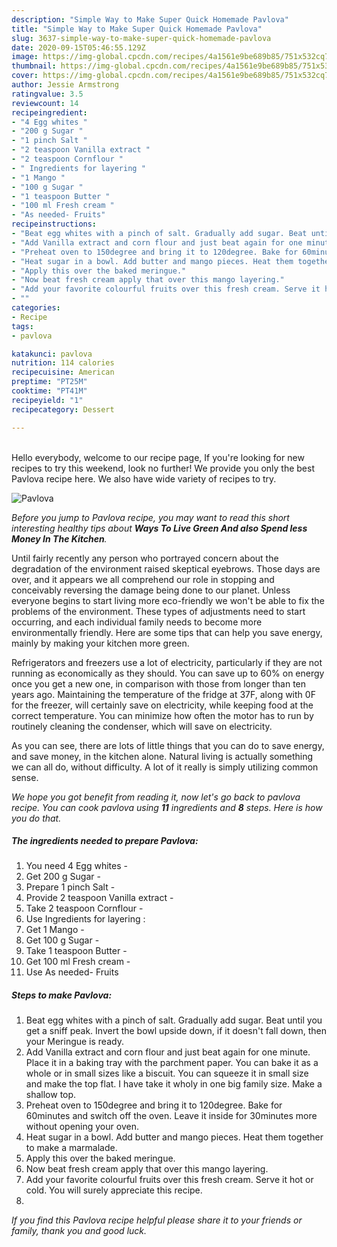 ```yaml
---
description: "Simple Way to Make Super Quick Homemade Pavlova"
title: "Simple Way to Make Super Quick Homemade Pavlova"
slug: 3637-simple-way-to-make-super-quick-homemade-pavlova
date: 2020-09-15T05:46:55.129Z
image: https://img-global.cpcdn.com/recipes/4a1561e9be689b85/751x532cq70/pavlova-recipe-main-photo.jpg
thumbnail: https://img-global.cpcdn.com/recipes/4a1561e9be689b85/751x532cq70/pavlova-recipe-main-photo.jpg
cover: https://img-global.cpcdn.com/recipes/4a1561e9be689b85/751x532cq70/pavlova-recipe-main-photo.jpg
author: Jessie Armstrong
ratingvalue: 3.5
reviewcount: 14
recipeingredient:
- "4 Egg whites "
- "200 g Sugar "
- "1 pinch Salt "
- "2 teaspoon Vanilla extract "
- "2 teaspoon Cornflour "
- " Ingredients for layering "
- "1 Mango "
- "100 g Sugar "
- "1 teaspoon Butter "
- "100 ml Fresh cream "
- "As needed- Fruits"
recipeinstructions:
- "Beat egg whites with a pinch of salt. Gradually add sugar. Beat until you get a sniff peak. Invert the bowl upside down, if it doesn&#39;t fall down, then your Meringue is ready."
- "Add Vanilla extract and corn flour and just beat again for one minute. Place it in a baking tray with the parchment paper. You can bake it as a whole or in small sizes like a biscuit. You can squeeze it in small size and make the top flat. I have take it wholy in one big family size. Make a shallow top."
- "Preheat oven to 150degree and bring it to 120degree. Bake for 60minutes and switch off the oven. Leave it inside for 30minutes more without opening your oven."
- "Heat sugar in a bowl. Add butter and mango pieces. Heat them together to make a marmalade."
- "Apply this over the baked meringue."
- "Now beat fresh cream apply that over this mango layering."
- "Add your favorite colourful fruits over this fresh cream. Serve it hot or cold. You will surely appreciate this recipe."
- ""
categories:
- Recipe
tags:
- pavlova

katakunci: pavlova 
nutrition: 114 calories
recipecuisine: American
preptime: "PT25M"
cooktime: "PT41M"
recipeyield: "1"
recipecategory: Dessert

---
```

<br>
Hello everybody, welcome to our recipe page, If you're looking for new recipes to try this weekend, look no further! We provide you only the best Pavlova recipe here. We also have wide variety of recipes to try.
<br>


![Pavlova](https://img-global.cpcdn.com/recipes/4a1561e9be689b85/751x532cq70/pavlova-recipe-main-photo.jpg)

<i>Before you jump to Pavlova recipe, you may want to read this short interesting healthy tips about 
<strong>Ways To Live Green And also Spend less Money In The Kitchen</strong>.</i>
</br>

Until fairly recently any person who portrayed concern about the degradation of the environment raised skeptical eyebrows. Those days are over, and it appears we all comprehend our role in stopping and conceivably reversing the damage being done to our planet. Unless everyone begins to start living more eco-friendly we won't be able to fix the problems of the environment. These types of adjustments need to start occurring, and each individual family needs to become more environmentally friendly. Here are some tips that can help you save energy, mainly by making your kitchen more green.

Refrigerators and freezers use a lot of electricity, particularly if they are not running as economically as they should. You can save up to 60% on energy once you get a new one, in comparison with those from longer than ten years ago. Maintaining the temperature of the fridge at 37F, along with 0F for the freezer, will certainly save on electricity, while keeping food at the correct temperature. You can minimize how often the motor has to run by routinely cleaning the condenser, which will save on electricity.

As you can see, there are lots of little things that you can do to save energy, and save money, in the kitchen alone. Natural living is actually something we can all do, without difficulty. A lot of it really is simply utilizing common sense.


<i>We hope you got benefit from reading it, now let's go back to pavlova recipe. You can cook pavlova using <strong>11</strong> ingredients and <strong>8</strong> steps. Here is how you do that.
</i>

##### The ingredients needed to prepare Pavlova:

1. You need 4 Egg whites -
1. Get 200 g Sugar -
1. Prepare 1 pinch Salt -
1. Provide 2 teaspoon Vanilla extract -
1. Take 2 teaspoon Cornflour -
1. Use  Ingredients for layering :
1. Get 1 Mango -
1. Get 100 g Sugar -
1. Take 1 teaspoon Butter -
1. Get 100 ml Fresh cream -
1. Use As needed- Fruits


##### Steps to make Pavlova:

1. Beat egg whites with a pinch of salt. Gradually add sugar. Beat until you get a sniff peak. Invert the bowl upside down, if it doesn&#39;t fall down, then your Meringue is ready.
1. Add Vanilla extract and corn flour and just beat again for one minute. Place it in a baking tray with the parchment paper. You can bake it as a whole or in small sizes like a biscuit. You can squeeze it in small size and make the top flat. I have take it wholy in one big family size. Make a shallow top.
1. Preheat oven to 150degree and bring it to 120degree. Bake for 60minutes and switch off the oven. Leave it inside for 30minutes more without opening your oven.
1. Heat sugar in a bowl. Add butter and mango pieces. Heat them together to make a marmalade.
1. Apply this over the baked meringue.
1. Now beat fresh cream apply that over this mango layering.
1. Add your favorite colourful fruits over this fresh cream. Serve it hot or cold. You will surely appreciate this recipe.
1. 


<i>If you find this Pavlova recipe helpful please share it to your friends or family, thank you and good luck.</i>
